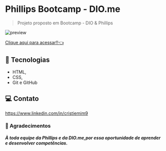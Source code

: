 # Phillips Bootcamp - DIO.me 

> Projeto proposto em Bootcamp - DIO & Phillips

![preview](./.github/preview.jpg)

[Clique aqui para acessar!!👈](https://tiemi9.github.io/Phillips-Bootcamp-DIO)

## 📡 Tecnologias

- HTML,
- CSS,
-  Git e GitHub 

##  💻 Contato

https://www.linkedin.com/in/cristiemim9

 ### 🎉 Agradecimentos 
##### À toda equipe da Phillips e da DIO.me,por essa oportunidade de aprender e desenvolver competências.
